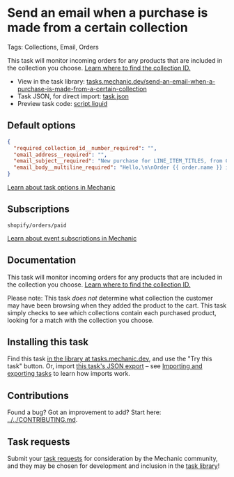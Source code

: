 # Send an email when a purchase is made from a certain collection

Tags: Collections, Email, Orders

This task will monitor incoming orders for any products that are included in the collection you choose. [Learn where to find the collection ID.](https://learn.mechanic.dev/techniques/finding-a-resource-id)

* View in the task library: [tasks.mechanic.dev/send-an-email-when-a-purchase-is-made-from-a-certain-collection](https://tasks.mechanic.dev/send-an-email-when-a-purchase-is-made-from-a-certain-collection)
* Task JSON, for direct import: [task.json](../../tasks/send-an-email-when-a-purchase-is-made-from-a-certain-collection.json)
* Preview task code: [script.liquid](./script.liquid)

## Default options

```json
{
  "required_collection_id__number_required": "",
  "email_address__required": "",
  "email_subject__required": "New purchase for LINE_ITEM_TITLES, from COLLECTION_TITLE",
  "email_body__multiline_required": "Hello,\n\nOrder {{ order.name }} includes LINE_ITEM_TITLES, from COLLECTION_TITLE.\n\n<a href=\"https://{{ shop.domain }}/admin/orders/{{ order.id }}\">Manage this order in Shopify</a>\n\nThanks,\n-Mechanic, for {{ shop.name }}"
}
```

[Learn about task options in Mechanic](https://learn.mechanic.dev/core/tasks/options)

## Subscriptions

```liquid
shopify/orders/paid
```

[Learn about event subscriptions in Mechanic](https://learn.mechanic.dev/core/tasks/subscriptions)

## Documentation

This task will monitor incoming orders for any products that are included in the collection you choose. [Learn where to find the collection ID.](https://learn.mechanic.dev/techniques/finding-a-resource-id)

Please note: This task _does not_ determine what collection the customer may have been browsing when they added the product to the cart. This task simply checks to see which collections contain each purchased product, looking for a match with the collection you choose.

## Installing this task

Find this task [in the library at tasks.mechanic.dev](https://tasks.mechanic.dev/send-an-email-when-a-purchase-is-made-from-a-certain-collection), and use the "Try this task" button. Or, import [this task's JSON export](../../tasks/send-an-email-when-a-purchase-is-made-from-a-certain-collection.json) – see [Importing and exporting tasks](https://learn.mechanic.dev/core/tasks/import-and-export) to learn how imports work.

## Contributions

Found a bug? Got an improvement to add? Start here: [../../CONTRIBUTING.md](../../CONTRIBUTING.md).

## Task requests

Submit your [task requests](https://mechanic.canny.io/task-requests) for consideration by the Mechanic community, and they may be chosen for development and inclusion in the [task library](https://tasks.mechanic.dev/)!
